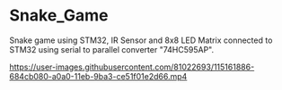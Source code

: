 # Snake_Game
Snake game using STM32, IR Sensor and 8x8 LED Matrix connected to STM32 using serial to parallel converter "74HC595AP".

https://user-images.githubusercontent.com/81022693/115161886-684cb080-a0a0-11eb-9ba3-ce51f01e2d66.mp4
